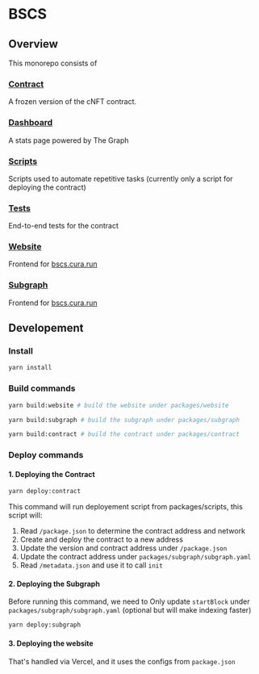 # BSCS

## Overview
This monorepo consists of

### [Contract](https://github.com/curaOS/Creative-Project/tree/master/packages/contract) 
A frozen version of the cNFT contract.

### [Dashboard](https://github.com/curaOS/Creative-Project/tree/master/packages/dashboard) 
A stats page powered by The Graph

### [Scripts](https://github.com/curaOS/Creative-Project/tree/master/packages/scripts)
Scripts used to automate repetitive tasks (currently only a script for deploying the contract)

### [Tests](https://github.com/curaOS/Creative-Project/tree/master/packages/tests)
End-to-end tests for the contract

### [Website](https://github.com/curaOS/Creative-Project/tree/master/packages/website)
Frontend for [bscs.cura.run](https://bscs.cura.run/)

### [Subgraph](https://github.com/curaOS/Creative-Project/tree/master/packages/subgraph)
Frontend for [bscs.cura.run](https://bscs.cura.run/)

## Developement
### Install
```bash
yarn install
```

### Build commands 
```bash
yarn build:website # build the website under packages/website
```
```bash
yarn build:subgraph # build the subgraph under packages/subgraph
```
```bash
yarn build:contract # build the contract under packages/contract
```

### Deploy commands 
#### 1. Deploying the Contract
```bash
yarn deploy:contract 
```
This command will run deployement script from packages/scripts, this script will:
1. Read `/package.json` to determine the contract address and network
3. Create and deploy the contract to a new address
4. Update the version and contract address under `/package.json`
5. Update the contract address under `packages/subgraph/subgraph.yaml`
6. Read `/metadata.json` and use it to call `init`

#### 2. Deploying the Subgraph
Before running this command, we need to Only update `startBlock` under `packages/subgraph/subgraph.yaml` (optional but will make indexing faster)
```bash
yarn deploy:subgraph
```

#### 3. Deploying the website
That's handled via Vercel, and it uses the configs from `package.json`
